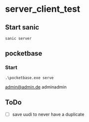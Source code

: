 # server_client_test

## Start sanic
`sanic server`

## pocketbase

### Start

`.\pocketbase.exe serve`

admin@admin.de
adminadmin

## ToDo

- [ ] save uudi to never have a duplicate